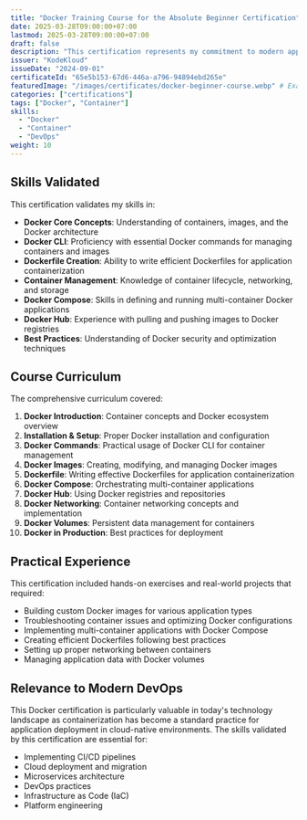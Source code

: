 ```yaml
---
title: "Docker Training Course for the Absolute Beginner Certification"
date: 2025-03-28T09:00:00+07:00
lastmod: 2025-03-28T09:00:00+07:00
draft: false
description: "This certification represents my commitment to modern application deployment methodologies and establishes a foundation for advanced container orchestration technologies like Kubernetes."
issuer: "KodeKloud"
issueDate: "2024-09-01"
certificateId: "65e5b153-67d6-446a-a796-94894ebd265e"
featuredImage: "/images/certificates/docker-beginner-course.webp" # Example path - replace with your image path
categories: ["certifications"]
tags: ["Docker", "Container"]
skills:
  - "Docker"
  - "Container"
  - "DevOps"
weight: 10
---
```


## Skills Validated

This certification validates my skills in:
- **Docker Core Concepts**: Understanding of containers, images, and the Docker architecture
- **Docker CLI**: Proficiency with essential Docker commands for managing containers and images
- **Dockerfile Creation**: Ability to write efficient Dockerfiles for application containerization
- **Container Management**: Knowledge of container lifecycle, networking, and storage
- **Docker Compose**: Skills in defining and running multi-container Docker applications
- **Docker Hub**: Experience with pulling and pushing images to Docker registries
- **Best Practices**: Understanding of Docker security and optimization techniques

## Course Curriculum

The comprehensive curriculum covered:

1. **Docker Introduction**: Container concepts and Docker ecosystem overview
2. **Installation & Setup**: Proper Docker installation and configuration
3. **Docker Commands**: Practical usage of Docker CLI for container management
4. **Docker Images**: Creating, modifying, and managing Docker images
5. **Dockerfile**: Writing effective Dockerfiles for application containerization
6. **Docker Compose**: Orchestrating multi-container applications
7. **Docker Hub**: Using Docker registries and repositories
8. **Docker Networking**: Container networking concepts and implementation
9. **Docker Volumes**: Persistent data management for containers
10. **Docker in Production**: Best practices for deployment

## Practical Experience

This certification included hands-on exercises and real-world projects that required:

- Building custom Docker images for various application types
- Troubleshooting container issues and optimizing Docker configurations
- Implementing multi-container applications with Docker Compose
- Creating efficient Dockerfiles following best practices
- Setting up proper networking between containers
- Managing application data with Docker volumes

## Relevance to Modern DevOps

This Docker certification is particularly valuable in today's technology landscape as containerization has become a standard practice for application deployment in cloud-native environments. The skills validated by this certification are essential for:

- Implementing CI/CD pipelines
- Cloud deployment and migration
- Microservices architecture
- DevOps practices
- Infrastructure as Code (IaC)
- Platform engineering